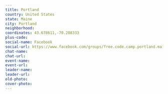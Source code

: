 ```yaml
---
title: Portland
country: United States
state: Maine
city: Portland
neighborhood: 
coordinates: 43.678611,-70.288333
plus-code:
social-name: Facebook
social-url: https://www.facebook.com/groups/free.code.camp.portland.maine
chat-name:
chat-url:
event-name:
event-url:
leader-name:
leader-url:
old-photo: 
cover-photo:
---
```

